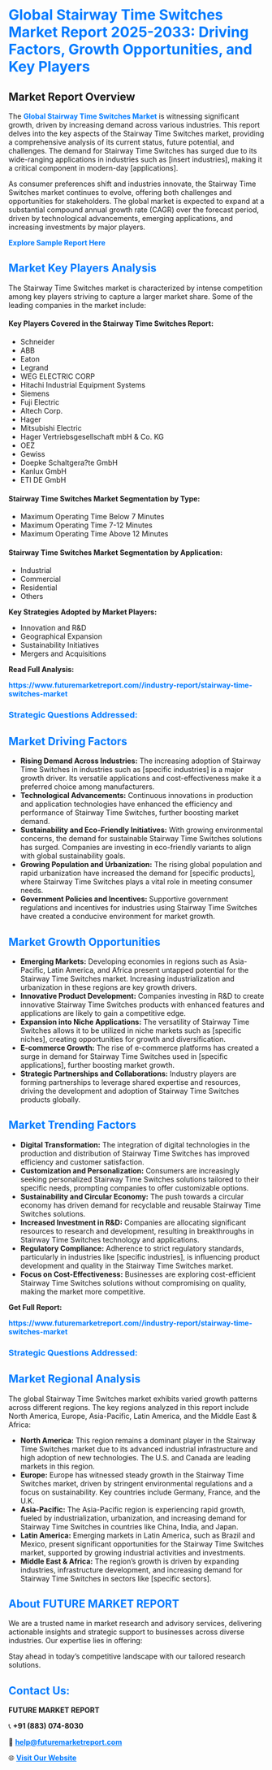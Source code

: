 <h1 style="color: #007BFF;">Global Stairway Time Switches Market Report 2025-2033: Driving Factors, Growth Opportunities, and Key Players</h1>

<section id="overview">
<h2>Market Report Overview</h2>
<p>The <a href="https://www.futuremarketreport.com//industry-report/stairway-time-switches-market" style="color: #007BFF; text-decoration: none;"><strong>Global Stairway Time Switches Market</strong></a> is witnessing significant growth, driven by increasing demand across various industries. This report delves into the key aspects of the Stairway Time Switches market, providing a comprehensive analysis of its current status, future potential, and challenges. The demand for Stairway Time Switches has surged due to its wide-ranging applications in industries such as [insert industries], making it a critical component in modern-day [applications].</p>
<p>As consumer preferences shift and industries innovate, the Stairway Time Switches market continues to evolve, offering both challenges and opportunities for stakeholders. The global market is expected to expand at a substantial compound annual growth rate (CAGR) over the forecast period, driven by technological advancements, emerging applications, and increasing investments by major players.</p>
</section>

<section id="overview">
<p><a href="https://www.futuremarketreport.com//request-sample/reportId=55344" style="color: #007BFF; text-decoration: none;"><strong>Explore Sample Report Here</strong></a></p>
</section>

<section id="key-players">
<h2 style="color: #007BFF;">Market Key Players Analysis</h2>
<p>The Stairway Time Switches market is characterized by intense competition among key players striving to capture a larger market share. Some of the leading companies in the market include:</p>
<h4>Key Players Covered in the Stairway Time Switches Report:</h4>
<ul><li>Schneider</li><li>ABB</li><li>Eaton</li><li>Legrand</li><li>WEG ELECTRIC CORP</li><li>Hitachi Industrial Equipment Systems</li><li>Siemens</li><li>Fuji Electric</li><li>Altech Corp.</li><li>Hager</li><li>Mitsubishi Electric</li><li>Hager Vertriebsgesellschaft mbH &amp; Co. KG</li><li>OEZ</li><li>Gewiss</li><li>Doepke Schaltgera?te GmbH</li><li>Kanlux GmbH</li><li>ETI DE GmbH</li></ul>
<h4>Stairway Time Switches Market Segmentation by Type:</h4>
<ul><li>Maximum Operating Time Below 7 Minutes</li><li>Maximum Operating Time 7-12 Minutes</li><li>Maximum Operating Time Above 12 Minutes</li></ul>

<h4>Stairway Time Switches Market Segmentation by Application:</h4>
<ul><li>Industrial</li><li>Commercial</li><li>Residential</li><li>Others</li></ul>
<p><strong>Key Strategies Adopted by Market Players:</strong></p>
<ul>
<li>Innovation and R&D</li>
<li>Geographical Expansion</li>
<li>Sustainability Initiatives</li>
<li>Mergers and Acquisitions</li>
</ul>
</section>

<section>
<p><strong>Read Full Analysis: </strong></p><a href="https://www.futuremarketreport.com//industry-report/stairway-time-switches-market" style="color: #007BFF; text-decoration: none;"><strong>https://www.futuremarketreport.com//industry-report/stairway-time-switches-market</strong></a>
<h3 style="color: #007BFF;">Strategic Questions Addressed:</h3>
</section>

<section id="driving-factors">
<h2 style="color: #007BFF;">Market Driving Factors</h2>
<ul>
<li><strong>Rising Demand Across Industries:</strong> The increasing adoption of Stairway Time Switches in industries such as [specific industries] is a major growth driver. Its versatile applications and cost-effectiveness make it a preferred choice among manufacturers.</li>
<li><strong>Technological Advancements:</strong> Continuous innovations in production and application technologies have enhanced the efficiency and performance of Stairway Time Switches, further boosting market demand.</li>
<li><strong>Sustainability and Eco-Friendly Initiatives:</strong> With growing environmental concerns, the demand for sustainable Stairway Time Switches solutions has surged. Companies are investing in eco-friendly variants to align with global sustainability goals.</li>
<li><strong>Growing Population and Urbanization:</strong> The rising global population and rapid urbanization have increased the demand for [specific products], where Stairway Time Switches plays a vital role in meeting consumer needs.</li>
<li><strong>Government Policies and Incentives:</strong> Supportive government regulations and incentives for industries using Stairway Time Switches have created a conducive environment for market growth.</li>
</ul>
</section>

<section id="growth-opportunities">
<h2 style="color: #007BFF;">Market Growth Opportunities</h2>
<ul>
<li><strong>Emerging Markets:</strong> Developing economies in regions such as Asia-Pacific, Latin America, and Africa present untapped potential for the Stairway Time Switches market. Increasing industrialization and urbanization in these regions are key growth drivers.</li>
<li><strong>Innovative Product Development:</strong> Companies investing in R&D to create innovative Stairway Time Switches products with enhanced features and applications are likely to gain a competitive edge.</li>
<li><strong>Expansion into Niche Applications:</strong> The versatility of Stairway Time Switches allows it to be utilized in niche markets such as [specific niches], creating opportunities for growth and diversification.</li>
<li><strong>E-commerce Growth:</strong> The rise of e-commerce platforms has created a surge in demand for Stairway Time Switches used in [specific applications], further boosting market growth.</li>
<li><strong>Strategic Partnerships and Collaborations:</strong> Industry players are forming partnerships to leverage shared expertise and resources, driving the development and adoption of Stairway Time Switches products globally.</li>
</ul>
</section>

<section id="trending-factors">
<h2 style="color: #007BFF;">Market Trending Factors</h2>
<ul>
<li><strong>Digital Transformation:</strong> The integration of digital technologies in the production and distribution of Stairway Time Switches has improved efficiency and customer satisfaction.</li>
<li><strong>Customization and Personalization:</strong> Consumers are increasingly seeking personalized Stairway Time Switches solutions tailored to their specific needs, prompting companies to offer customizable options.</li>
<li><strong>Sustainability and Circular Economy:</strong> The push towards a circular economy has driven demand for recyclable and reusable Stairway Time Switches solutions.</li>
<li><strong>Increased Investment in R&D:</strong> Companies are allocating significant resources to research and development, resulting in breakthroughs in Stairway Time Switches technology and applications.</li>
<li><strong>Regulatory Compliance:</strong> Adherence to strict regulatory standards, particularly in industries like [specific industries], is influencing product development and quality in the Stairway Time Switches market.</li>
<li><strong>Focus on Cost-Effectiveness:</strong> Businesses are exploring cost-efficient Stairway Time Switches solutions without compromising on quality, making the market more competitive.</li>
</ul>
</section>

<section>
<p><strong>Get Full Report: </strong></p><a href="https://www.futuremarketreport.com//industry-report/stairway-time-switches-market" style="color: #007BFF; text-decoration: none;"><strong>https://www.futuremarketreport.com//industry-report/stairway-time-switches-market</strong></a>
<h3 style="color: #007BFF;">Strategic Questions Addressed:</h3>
</section>


<section id="regional-analysis">
<h2 style="color: #007BFF;">Market Regional Analysis</h2>
<p>The global Stairway Time Switches market exhibits varied growth patterns across different regions. The key regions analyzed in this report include North America, Europe, Asia-Pacific, Latin America, and the Middle East & Africa:</p>
<ul>
<li><strong>North America:</strong> This region remains a dominant player in the Stairway Time Switches market due to its advanced industrial infrastructure and high adoption of new technologies. The U.S. and Canada are leading markets in this region.</li>
<li><strong>Europe:</strong> Europe has witnessed steady growth in the Stairway Time Switches market, driven by stringent environmental regulations and a focus on sustainability. Key countries include Germany, France, and the U.K.</li>
<li><strong>Asia-Pacific:</strong> The Asia-Pacific region is experiencing rapid growth, fueled by industrialization, urbanization, and increasing demand for Stairway Time Switches in countries like China, India, and Japan.</li>
<li><strong>Latin America:</strong> Emerging markets in Latin America, such as Brazil and Mexico, present significant opportunities for the Stairway Time Switches market, supported by growing industrial activities and investments.</li>
<li><strong>Middle East & Africa:</strong> The region’s growth is driven by expanding industries, infrastructure development, and increasing demand for Stairway Time Switches in sectors like [specific sectors].</li>
</ul>
</section>

<footer>
<h2 style="color: #007BFF;">About FUTURE MARKET REPORT</h2>
<p>We are a trusted name in market research and advisory services, delivering actionable insights and strategic support to businesses across diverse industries. Our expertise lies in offering:</p>

<p>Stay ahead in today’s competitive landscape with our tailored research solutions.</p>

<h2 style="color: #007BFF;">Contact Us:</h2>
<p><strong>FUTURE MARKET REPORT</strong></p>
<p>📞 <strong>+91 (883) 074-8030</strong></p>
<p>📧 <strong><a href="mailto:help@futuremarketreport.com" style="color: #007BFF;">help@futuremarketreport.com</a></strong></p>
<p>🌐 <strong><a href="https://www.futuremarketreport.com/" style="color: #007BFF;">Visit Our Website</a></strong></p>
</footer>